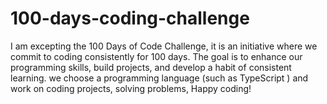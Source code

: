 # 100-days-coding-challenge
I am excepting the  100 Days of Code Challenge, it is an initiative where we commit to coding consistently for 100 days. The goal is to enhance our programming skills, build projects, and develop a habit of consistent learning. we choose a programming language (such as TypeScript ) and work on coding projects, solving problems,  Happy coding! 
